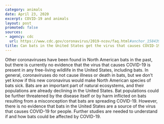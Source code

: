 ```yaml
---
category: animals
date: April 23, 2020
excerpt: COVID-19 and animals
layout: post
promoted: false
sources:
- agency: cdc
  url: https://www.cdc.gov/coronavirus/2019-ncov/faq.html#anchor_1584390773118
title: Can bats in the United States get the virus that causes COVID-19, and can they spread it back to people?
---
```


Other coronaviruses have been found in North American bats in the past, but there is currently no evidence that the virus that causes COVID-19 is present in any free-living wildlife in the United States, including bats. In general, coronaviruses do not cause illness or death in bats, but we don’t yet know if this new coronavirus would make North American species of bats sick. Bats are an important part of natural ecosystems, and their populations are already declining in the United States. Bat populations could be further threatened by the disease itself or by harm inflicted on bats resulting from a misconception that bats are spreading COVID-19. However, there is no evidence that bats in the United States are a source of the virus that causes COVID-19 for people. Further studies are needed to understand if and how bats could be affected by COVID-19.